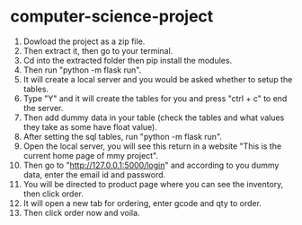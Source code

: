 # computer-science-project
1. Dowload the project as a zip file.
2. Then extract it, then go to your terminal.
3. Cd into the extracted folder then pip install the modules.
4. Then run "python -m flask run".
5. It will create a local server and you would be asked whether to setup the tables.
6. Type "Y" and it will create the tables for you and press "ctrl + c" to end the server.
7. Then add dummy data in your table (check the tables and what values they take as some have float value).
8. After setting the sql tables, run "python -m flask run". 
9. Open the local server, you will see this return in a website "This is the current home page of mmy project".
10. Then go to "http://127.0.0.1:5000/login" and according to you dummy data, enter the email id and password.
11. You will be directed to product page where you can see the inventory, then click order.
12. It will open a new tab for ordering, enter gcode and qty to order.
13. Then click order now and voila.
